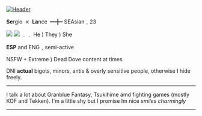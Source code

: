 [![Header](https://cdn.discordapp.com/attachments/703976157112172556/1139725235311091752/61166222_p0.png)](https://www.pixiv.net/en/artworks/61166222)

**Se**rgio ⨯ **La**nce ━━╋━ SEAsian﹐23

![](https://files.catbox.moe/2nc0vi.png) ![](https://files.catbox.moe/rrk5qu.png) ﹒﹒ He ) They ) She

 **ESP** and ENG﹐semi-active
 
NSFW + Extreme ) Dead Dove content at times

DNI **actual** bigots, minors, antis & overly sensitive people, otherwise I hide freely.

***

I talk a lot about Granblue Fantasy, Tsukihime amd fighting games (mostly KOF and Tekken). I'm a little shy but I promise Im nice *smiles charmingly*

***
